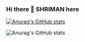 ### Hi there 👋 SHRIMAN here

[![Anurag's GitHub stats](https://github-readme-stats.vercel.app/api?username=shrimanm)](https://github.com/anuraghazra/github-readme-stats)

![Anurag's GitHub stats](https://github-readme-stats.vercel.app/api?username=shrimanm&show_icons=true&theme=radical)
